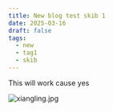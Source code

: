 ```yaml
---
title: New blog test skib 1
date: 2025-03-16
draft: false
tags:
  - new
  - tag1
  - skib
---
```

This will work cause yes

![xiangling.jpg]()